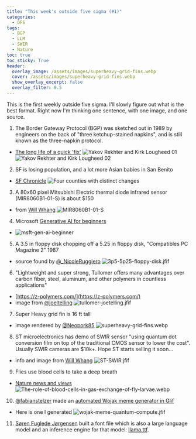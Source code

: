 ```yaml
---
title: "This week's outside five sigma (#1)"
categories:
  - OFS
tags:
  - BGP
  - LLM
  - SWIR
  - Nature
toc: true
toc_sticky: True
header:
  overlay_image: /assets/images/superheavy-grid-fins.webp
  cover: /assets/images/superheavy-grid-fins.webp
  show_overlay_excerpt: false
  overlay_filter: 0.5
---
```


This is the first weekly outside five sigma. I'll slowly figure out what is the best format. Right now I'm thinking one sentence, with one image, and one source.

1. The Border Gateway Protocol (BGP) was sketched out in 1989 by engineers on the back of "three ketchup-stained napkins", and is still known as the three-napkin protocol.
- [The long life of a quick 'fix'](https://www.washingtonpost.com/sf/business/2015/05/31/net-of-insecurity-part-2/)
![Yakov Rekhter and Kirk Lougheed 01](/assets/images/BGP01.avif)  ![Yakov Rekhter and Kirk Lougheed 02](/assets/images/BGP02.avif)

2. SF is losing population, and a lot more Asian babies in San Benito
- [SF Chronicle](https://www.sfchronicle.com/projects/2024/california-population-changing/)
![Four counties with distinct changes](/assets/images/sfchronicle-cal-population-20240626.PNG)

3. A 80x60 pixel Mitsubishi Electric thermal diode infrared sensor (MIR8060B1-01-S) is about $150
- from [Will Whang](https://x.com/will_whang/status/1806601128748191946)
![MIR8060B1-01-S](/assets/images/MIR8060B1-01-S.PNG)


4. Microsoft [Generative AI for beginners](https://github.com/microsoft/generative-ai-for-beginners)
- ![msft-gen-ai-beginner](/assets/images/msft-gen-ai-beginner.PNG)

5. A 3.5 in floppy disk chopping off a 5.25 in floppy disk, "Compatibles PC Magazine 2" 1987
- source found by [@_NicoleRuggiero](https://x.com/_NicoleRuggiero/status/1806762418464497754)
![3p5-5p25-floppy-disk.jfif](/assets/images/3p5-5p25-floppy-disk.jfif)


6. "Lightweight and super strong, Tullomer offers many advantages over carbon fiber, steel, aluminum, and other polymers in countless applications"
- [https://z-polymers.com/](https://z-polymers.com/)
- image from [@joeltelling](https://x.com/joeltelling/status/1806609287701316036)
![tullomer-joetelling.jfif](/assets/images/tullomer-joetelling.jfif)

7. Super Heavy grid fin is 16 ft tall
- image rendered by [@Neopork85](https://x.com/Neopork85/status/1374373547515146245)
![superheavy-grid-fins.webp](/assets/images/superheavy-grid-fins.webp)


8. ST microelectronics has demo of SWIR sensor "using quantum dot conversion film on top of the traditional CMOS sensor to lower the cost". Usually SWIR cameras are $10k+. Hope ST starts selling it soon...
- info and image from [Will Whang](https://x.com/will_whang/status/1671633663203880960)
![ST-SWIR.jfif](/assets/images/ST-SWIR.jfif)


9. Flies use blood cells to take a deep breath
- [Nature news and views](https://www.nature.com/articles/d41586-024-01649-6)
![The-role-of-blood-cells-in-gas-exchange-of-fly-larvae.webp](/assets/images/The-role-of-blood-cells-in-gas-exchange-of-fly-larvae.webp)


10. [@fabianstelzer](https://x.com/fabianstelzer/status/1805326248261910552) made an [automated Wojak meme generator in Glif](https://glif.app/@fab1an/glifs/clxtc53mi0000ghv10g6irjqj)
- Here is one I generated
![wojak-meme-quantum-compute.jfif](/assets/images/wojak-meme-quantum-compute.jfif)

11. [Søren Fuglede Jørgensen](https://github.com/fuglede) built a font file which is also a large language model and an inference engine for that model: [llama.ttf](https://fuglede.github.io/llama.ttf/).
